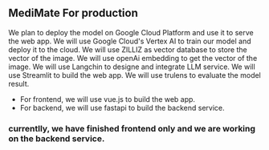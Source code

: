 ## MediMate For production

We plan to deploy the model on Google Cloud Platform and use it to serve the web app. We will use Google Cloud's Vertex AI to train our model and deploy it to the cloud. We will use ZILLIZ as vector database to store the vector of the image. We will use openAi embedding to get the vector of the image. We will use Langchin to designe and integrate LLM service. We will use Streamlit to build the web app. We will use trulens to evaluate the model result.

- For frontend, we will use vue.js to build the web app. 
- For backend, we will use fastapi to build the backend service.

### currentlly, we have finished frontend only and we are working on the backend service.